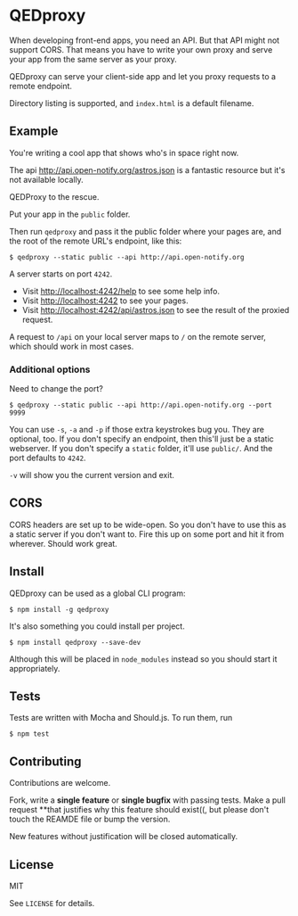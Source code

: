 # QEDproxy

When developing front-end apps, you need an API. But that API might not support 
CORS. That means you have to write your own proxy and serve your app
from the same server as your proxy. 

QEDproxy can serve your client-side app and let you proxy requests to a remote
endpoint.

Directory listing is supported, and `index.html` is a default filename.

## Example

You're writing a cool app that shows who's in space right now.

The api <http://api.open-notify.org/astros.json> is a fantastic resource but
it's not available locally. 

QEDProxy to the rescue.  

Put your app in the `public` folder.

Then run `qedproxy` and pass it the public folder where your pages are, and the root of the
remote URL's endpoint, like this: 

```
$ qedproxy --static public --api http://api.open-notify.org
```

A server starts on port  `4242`.

* Visit <http://localhost:4242/help> to see some help info.
* Visit <http://localhost:4242> to see your pages.
* Visit <http://localhost:4242/api/astros.json> to see the result of the proxied request.

A request to `/api` on your local server maps to `/` on the remote server, which should work in most cases.

### Additional options

Need to change the port?

```
$ qedproxy --static public --api http://api.open-notify.org --port 9999
```

You can use `-s`, `-a` and `-p` if those extra keystrokes bug you. They are optional, too. If you don't specify an endpoint,
then this'll just be a static webserver. If you don't specify a `static` folder, it'll use `public/`. And the port defaults to `4242`.

`-v` will show you the current version and exit.


## CORS

CORS headers are set up to be wide-open. So you don't have to use this as a static server if you don't want to. Fire this up on
some port and hit it from wherever. Should work great.


## Install

QEDproxy can be used as a global CLI program:

```
$ npm install -g qedproxy
```

It's also something you could install per project.

```
$ npm install qedproxy --save-dev
```

Although this will be placed in `node_modules` instead so you should start it appropriately.

## Tests

Tests are written with Mocha and Should.js. To run them, run

```
$ npm test
```


## Contributing

Contributions are welcome.

Fork, write a **single feature** or **single bugfix** with passing tests. Make a pull request **that justifies why this feature should exist((, but please don't touch the REAMDE file or bump the version.

New features without justification will be closed automatically. 

## License

MIT

See `LICENSE` for details.


